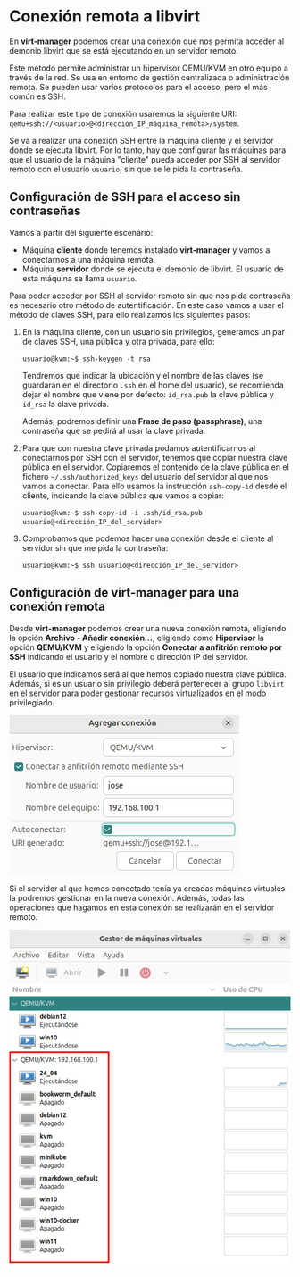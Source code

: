 # Conexión remota a libvirt

En **virt-manager** podemos crear una conexión que nos permita acceder al demonio libvirt que se está ejecutando en un servidor remoto.

Este método permite administrar un hipervisor QEMU/KVM en otro equipo a través de la red. Se usa en entorno de gestión centralizada o administración remota. Se pueden usar varios protocolos para el acceso, pero el más común es SSH.

Para realizar este tipo de conexión usaremos la siguiente URI: `qemu+ssh://<usuario>@<dirección_IP_máquina_remota>/system`.

Se va a realizar una conexión SSH entre la máquina cliente y el servidor donde se ejecuta libvirt. Por lo tanto, hay que configurar las máquinas para que el usuario de la máquina "cliente" pueda acceder por SSH al servidor remoto con el usuario `usuario`, sin que se le pida la contraseña.

## Configuración de SSH para el acceso sin contraseñas

Vamos a partir del siguiente escenario:

* Máquina **cliente** donde tenemos instalado **virt-manager** y vamos a conectarnos a una máquina remota.
* Máquina **servidor** donde se ejecuta el demonio de libvirt. El usuario de esta máquina se llama `usuario`.

Para poder acceder por SSH al servidor remoto sin que nos pida contraseña es necesario otro método de autentificación. En este caso vamos a usar el método de claves SSH, para ello realizamos los siguientes pasos:

1. En la máquina cliente, con un usuario sin privilegios, generamos un par de claves SSH, una pública y otra privada, para ello:

    ```
    usuario@kvm:~$ ssh-keygen -t rsa
    ```

    Tendremos que indicar la ubicación y el nombre de las claves (se guardarán en el directorio `.ssh` en el home del usuario), se recomienda dejar el nombre que viene por defecto: `id_rsa.pub` la clave pública y `id_rsa` la clave privada.

    Además, podremos definir una **Frase de paso (passphrase)**, una contraseña que se pedirá al usar la clave privada.

2. Para que con nuestra clave privada podamos autentificarnos al conectarnos por SSH con el servidor, tenemos que copiar nuestra clave pública en el servidor. Copiaremos el contenido de la clave pública en el fichero `~/.ssh/authorized_keys` del usuario del servidor al que nos vamos a conectar. Para ello usamos la instrucción `ssh-copy-id` desde el cliente, indicando la clave pública que vamos a copiar:

    ```
    usuario@kvm:~$ ssh-copy-id -i .ssh/id_rsa.pub usuario@<dirección_IP_del_servidor>
    ```

3. Comprobamos que podemos hacer una conexión desde el cliente al servidor sin que me pida la contraseña:

    ```
    usuario@kvm:~$ ssh usuario@<dirección_IP_del_servidor>
    ```

## Configuración de virt-manager para una conexión remota

Desde **virt-manager** podemos crear una nueva conexión remota, eligiendo la opción **Archivo - Añadir conexión...**, eligiendo como **Hipervisor** la opción **QEMU/KVM** y eligiendo la opción **Conectar a anfitrión remoto por SSH** indicando el usuario y el nombre o dirección IP del servidor.

El usuario que indicamos será al que hemos copiado nuestra clave pública. Además, si es un usuario sin privilegio deberá pertenecer al grupo `libvirt` en el servidor para poder gestionar recursos virtualizados en el modo privilegiado.

![remoto](img/remoto1.png)

Si el servidor al que hemos conectado tenía ya creadas máquinas virtuales la podremos gestionar en la nueva conexión. Además, todas las operaciones que hagamos en esta conexión se realizarán en el servidor remoto.

![remoto](img/remoto2.png)
